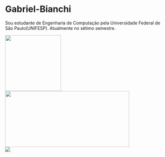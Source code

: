 # Gabriel-Bianchi

Sou estudante de Engenharia de Computação pela Universidade Federal de São Paulo(UNIFESP). Atualmente no sétimo semestre.

 <div>
  <a href="https://github.com/GabrielB12">
  <img height="180em" src="https://github-readme-stats.vercel.app/api?username=GabrielB12&show_icons=true&theme=dark&include_all_commits=true&count_private=true"/>
  <img height="180em" width="400em" src="https://github-readme-stats.vercel.app/api/top-langs/?username=GabrielB12&layout=compact&langs_count=7&theme=light"/>
</div>

<div>
   <a href="https://www.linkedin.com/in/gabriel-bianchi-e-silva-40b963192/" target="_blank"><img src="https://img.shields.io/badge/-LinkedIn-%230077B5?style=for-the-badge&logo=linkedin&logoColor=white" target="_blank"></a>
</div>
